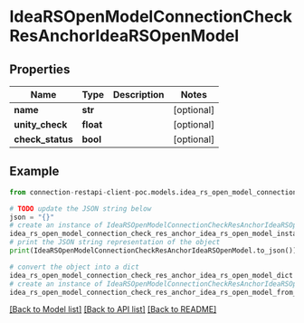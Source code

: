 # IdeaRSOpenModelConnectionCheckResAnchorIdeaRSOpenModel


## Properties

Name | Type | Description | Notes
------------ | ------------- | ------------- | -------------
**name** | **str** |  | [optional] 
**unity_check** | **float** |  | [optional] 
**check_status** | **bool** |  | [optional] 

## Example

```python
from connection-restapi-client-poc.models.idea_rs_open_model_connection_check_res_anchor_idea_rs_open_model import IdeaRSOpenModelConnectionCheckResAnchorIdeaRSOpenModel

# TODO update the JSON string below
json = "{}"
# create an instance of IdeaRSOpenModelConnectionCheckResAnchorIdeaRSOpenModel from a JSON string
idea_rs_open_model_connection_check_res_anchor_idea_rs_open_model_instance = IdeaRSOpenModelConnectionCheckResAnchorIdeaRSOpenModel.from_json(json)
# print the JSON string representation of the object
print(IdeaRSOpenModelConnectionCheckResAnchorIdeaRSOpenModel.to_json())

# convert the object into a dict
idea_rs_open_model_connection_check_res_anchor_idea_rs_open_model_dict = idea_rs_open_model_connection_check_res_anchor_idea_rs_open_model_instance.to_dict()
# create an instance of IdeaRSOpenModelConnectionCheckResAnchorIdeaRSOpenModel from a dict
idea_rs_open_model_connection_check_res_anchor_idea_rs_open_model_from_dict = IdeaRSOpenModelConnectionCheckResAnchorIdeaRSOpenModel.from_dict(idea_rs_open_model_connection_check_res_anchor_idea_rs_open_model_dict)
```
[[Back to Model list]](../README.md#documentation-for-models) [[Back to API list]](../README.md#documentation-for-api-endpoints) [[Back to README]](../README.md)


